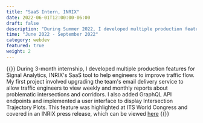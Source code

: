 ```yaml
---
title: "SaaS Intern, INRIX"
date: 2022-06-01T12:00:00-06:00
draft: false
description: "During Summer 2022, I developed multiple production features for Signal Analytics, INRIX's SaaS tool to help engineers to improve traffic flow."
time: "June 2022 - September 2022"
category: webdev
featured: true
weight: 2
---
```


{{<side-by-side imageLeft="trajectory.png">}}
During 3-month internship, I developed multiple production features for Signal Analytics, INRIX's SaaS tool to help engineers to improve traffic flow. My first project involved upgrading the team's email delivery service to allow traffic engineers to view weekly and monthly reports about problematic intersections and corridors. I also added GraphQL API endpoints and implemented a user interface to display Intersection Trajectory Plots. This feature was highlighted at ITS World Congress and covered in an INRIX press release, which can be viewed [here](https://inrXix.com/press-releases/signal-analytics-trajectory-plots/)
{{</side-by-side>}}
